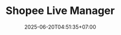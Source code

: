 ---
title: Shopee Live Manager
slug: 'shopee live manager'
description: aplikasi melihat data live secara realtime
image: "preview.avif"
stack: ['python', 'pyside6', 'pyppeteer', 'chrome extensions']
category: Desktop
status: Freelance
demo: https://youtube.com/@YkywzCode
# buy: https:google.com/ncr
# github: https://google.com
date: 2025-06-20T04:51:35+07:00
draft: false
# =============================
overview:
    - "aplikasi ini digunakan untuk memanajemen akun shopee multi akun untuk melihat data live realtime"
    - "mengingat shopee sekarang sudah semakin ketat saya tidak akan memberikan informasi lebih datailnya"
# =============================
feature:
    - name: "Live Data"
      icon: 'fas fa-rocket'
      description: "Melihat data live terbaru"
    - name: "Affiliate Product"
      icon: 'fas fa-rocket'
      description: "*** generate csv"
    - name: "*** Affiliate"
      icon: 'fas fa-rocket'
      description: "***"   
# =============================     
review:
    - author: "M*** U***"
      content: "akhirnya bisa lihat data live banyak akun"
      from: "Jogjakarta"
      rating: 5         
---